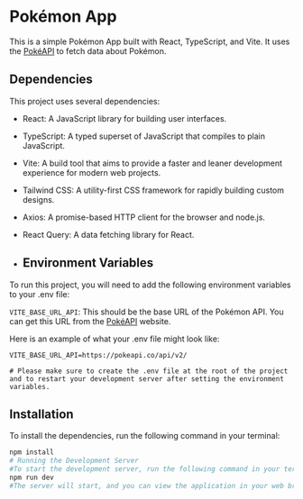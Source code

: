 # Pokémon App

This is a simple Pokémon App built with React, TypeScript, and Vite. It uses the [PokéAPI](https://pokeapi.co/) to fetch data about Pokémon.

## Dependencies

This project uses several dependencies:

- React: A JavaScript library for building user interfaces.
- TypeScript: A typed superset of JavaScript that compiles to plain JavaScript.
- Vite: A build tool that aims to provide a faster and leaner development experience for modern web projects.
- Tailwind CSS: A utility-first CSS framework for rapidly building custom designs.
- Axios: A promise-based HTTP client for the browser and node.js.
- React Query: A data fetching library for React.

- ## Environment Variables

To run this project, you will need to add the following environment variables to your .env file:

`VITE_BASE_URL_API`: This should be the base URL of the Pokémon API. You can get this URL from the [PokéAPI](https://pokeapi.co/) website.

Here is an example of what your .env file might look like:

```env
VITE_BASE_URL_API=https://pokeapi.co/api/v2/

# Please make sure to create the .env file at the root of the project and to restart your development server after setting the environment variables.

```

## Installation

To install the dependencies, run the following command in your terminal:

```bash
npm install
# Running the Development Server
#To start the development server, run the following command in your terminal:
npm run dev
#The server will start, and you can view the application in your web browser at http://localhost:5173/

```
